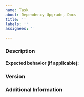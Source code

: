 ```yaml
---
name: Task
about: Dependency Upgrade, Docs
title: ''
labels: ''
assignees: ''

---
```


<!--

Have you read DDF's Code of Conduct? By filing an Issue, you are
expected to comply with it, including treating everyone with respect:
https://github.com/codice/ddf/blob/master/.github/CODE_OF_CONDUCT.md

Do you want to ask a question? Are you looking for support? The DDF
Developers group - https://groups.google.com/forum/#!forum/ddf-developers
is the best place for getting support.

-->

### Description
<!-- 
Description of the issue
What is being updated and why?
-->

#### Expected behavior (if applicable):
<!-- What you expect to happen -->

### Version
<!-- Application version(s) -->

### Additional Information
<!-- Any additional information, or data that might be useful to know about -->
